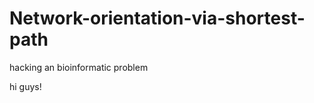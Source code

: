 Network-orientation-via-shortest-path
=====================================

hacking an bioinformatic problem

hi guys!
